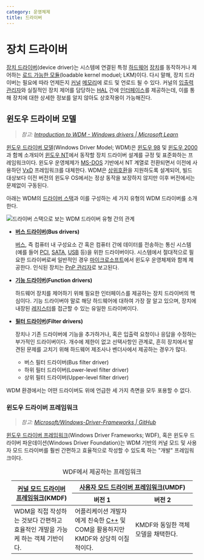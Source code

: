 ```yaml
---
category: 운영체제
title: 드라이버
---
```

# 장치 드라이버
[장치 드라이버](https://ko.wikipedia.org/wiki/장치_드라이버)(device driver)는 시스템에 연결된 특정 [하드웨어](https://ko.wikipedia.org/wiki/컴퓨터_하드웨어) [장치](https://ko.wikipedia.org/wiki/주변기기)를 동작하거나 제어하는 [로드 가능한 모듈](https://ko.wikipedia.org/wiki/적재_가능_커널_모듈)(loadable kernel moduel; LKM)이다. 다시 말해, 장치 드라이버는 필요에 따라 언제든지 [커널](ko.Kernel.md#커널) [메모리](ko.Memory.md)에 로드 및 언로드 될 수 있다. 커널의 [입출력 관리자](ko.Kernel.md#입출력-관리자)와 실질적인 장치 제어를 담당하는 [HAL](ko.Kernel.md#하드웨어-추상-계층) 간에 [인터페이스](https://ko.wikipedia.org/wiki/인터페이스_(컴퓨팅))를 제공하는데, 이를 통해 장치에 대한 상세한 정보를 알지 않아도 상호작용이 가능해진다.

## 윈도우 드라이버 모델
> *참고: [Introduction to WDM - Windows drivers | Microsoft Learn](https://learn.microsoft.com/en-us/windows-hardware/drivers/kernel/introduction-to-wdm)*

[윈도우 드라이버 모델](https://ko.wikipedia.org/wiki/윈도우_드라이버_모델)(Windows Driver Model; WDM)은 [윈도우 98](https://ko.wikipedia.org/wiki/윈도우_98) 및 [윈도우 2000](https://ko.wikipedia.org/wiki/윈도우_2000)과 함께 소개되어 [윈도우 NT](ko.Windows.md)에서 동작할 장치 드라이버 설계를 규정 및 표준화하는 프레임워크이다. 윈도우 운영체제가 [MS-DOS](https://ko.wikipedia.org/wiki/MS-DOS) 기반에서 NT 계열로 전환되면서 이전에 사용하던 [VxD](https://ko.wikipedia.org/wiki/VxD) 프레임워크를 대체한다. WDM은 [상위호환](https://ko.wikipedia.org/wiki/상위_호환성)을 지원하도록 설계되어, 빌드 대상보다 이전 버전의 윈도우 OS에서는 정상 동작을 보장하지 않지만 이후 버전에서는 문제없이 구동된다.

아래는 WDM의 [드라이버 스택](https://learn.microsoft.com/en-us/windows-hardware/drivers/gettingstarted/driver-stacks)과 이를 구성하는 세 가지 유형의 WDM 드라이버를 소개한다.

![드라이버 스택으로 보는 WDM 드라이버 유형 간의 관계](https://learn.microsoft.com/en-us/windows-hardware/drivers/kernel/images/drvlyr.png)

* **[버스 드라이버](https://learn.microsoft.com/en-us/windows-hardware/drivers/kernel/bus-drivers)(Bus drivers)**

    [버스](https://ko.wikipedia.org/wiki/버스_(컴퓨팅)), 즉 컴퓨터 내 구성요소 간 혹은 컴퓨터 간에 데이터를 전송하는 통신 시스템(예를 들어 [PCI](https://ko.wikipedia.org/wiki/PCI_버스), [SATA](https://ko.wikipedia.org/wiki/직렬_ATA), [USB](https://ko.wikipedia.org/wiki/USB) 등)을 위한 드라이버이다. 시스템에서 절대적으로 필요한 드라이버로써 일반적인 경우 [마이크로소프트](https://www.microsoft.com/)에서 윈도우 운영체제와 함께 제공한다. 인식된 장치는 [PnP 관리자](ko.Kernel.md#PnP-관리자)로 보고된다.

* **[기능 드라이버](https://learn.microsoft.com/en-us/windows-hardware/drivers/kernel/function-drivers)(Function drivers)**

    하드웨어 장치를 제어하기 위해 필요한 인터페이스를 제공하는 장치 드라이버의 핵심이다. 기능 드라이버야 말로 해당 하드웨어에 대하여 가장 잘 알고 있으며, 장치에 내장된 [레지스터](https://ko.wikipedia.org/wiki/하드웨어_레지스터)를 접근할 수 있는 유일한 드라이버이다.

* **[필터 드라이버](https://learn.microsoft.com/en-us/windows-hardware/drivers/kernel/filter-drivers)(Filter drivers)**

    장치나 기존 드라이버에 기능을 추가하거나, 혹은 입출력 요청이나 응답을 수정하는 부가적인 드라이버이다. 개수에 제한이 없고 선택사항인 관계로, 흔히 장치에서 발견된 문제를 고치기 위해 하드웨어 제조사나 벤더사에서 제공하는 경우가 많다.

    * 버스 필터 드라이버(Bus filter driver)
    * 하위 필터 드라이버(Lower-level filter driver)
    * 상위 필터 드라이버(Upper-level filter driver)

WDM 환경에서는 어떤 드라이버도 위에 언급한 세 가지 측면을 모두 포용할 수 없다.

### 윈도우 드라이버 프레임워크
> *참고: [Microsoft/Windows-Driver-Frameworks | GitHub](https://github.com/Microsoft/Windows-Driver-Frameworks)*

[윈도우 드라이버 프레임워크](https://ko.wikipedia.org/wiki/윈도우_드라이버_프레임웍스)(Windows Driver Frameworks; WDF), 혹은 윈도우 드라이버 파운데이션(Windows Driver Foundation)는 WDM 기반의 커널 모드 및 사용자 모드 드라이버를 훨씬 간편하고 효율적으로 작성할 수 있도록 하는 "개발" 프레임워크이다.

<table style="width: 95%; margin: auto;">
<caption style="caption-side: top;">WDF에서 제공하는 프레임워크</caption>
<colgroup><col style="width: 33.4%;"/><col style="width: 33.3%;"/><col style="width: 33.3%;"/></colgroup>
<thead><tr><th rowspan="2" style="text-align: center;"><a href="https://en.wikipedia.org/wiki/Kernel-Mode_Driver_Framework">커널 모드 드라이버 프레임워크</a>(KMDF)</th><th colspan="2" style="text-align: center; border-bottom-style: none;"><a href="https://en.wikipedia.org/wiki/User-Mode_Driver_Framework">사용자 모드 드라이버 프레임워크</a>(UMDF)</th></tr><th style="text-align: center;">버전 1</th><th style="text-align: center;">버전 2</th><tr></tr></thead>
<tbody><tr><td>WDM을 직접 작성하는 것보다 간편하고 효율적인 개발을 가능케 하는 객체 기반이다.</td><td>어플리케이션 개발자에게 친숙한 <a href="ko.Cpp.md">C++</a> 및 COM을 활용하지만 KMDF와 상당히 이질적이다.</td><td>KMDF와 동일한 객체 모델을 채택한다.</td></tr></tbody>
</table>
